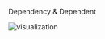 Dependency & Dependent

![visualization](https://github.com/user-attachments/assets/9951d9d3-d8a0-49ad-9e01-c940f45ef0c4)
